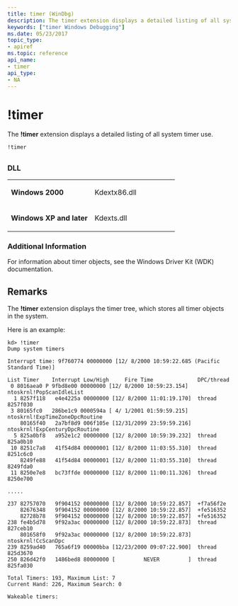 ```yaml
---
title: timer (WinDbg)
description: The timer extension displays a detailed listing of all system timer use.
keywords: ["timer Windows Debugging"]
ms.date: 05/23/2017
topic_type:
- apiref
ms.topic: reference
api_name:
- timer
api_type:
- NA
---
```


# !timer


The **!timer** extension displays a detailed listing of all system timer use.

```dbgcmd
!timer 
```

## <span id="ddk__timer_dbg"></span><span id="DDK__TIMER_DBG"></span>


### <span id="DLL"></span><span id="dll"></span>DLL

<table>
<colgroup>
<col width="50%" />
<col width="50%" />
</colgroup>
<tbody>
<tr class="odd">
<td align="left"><p><strong>Windows 2000</strong></p></td>
<td align="left"><p>Kdextx86.dll</p></td>
</tr>
<tr class="even">
<td align="left"><p><strong>Windows XP and later</strong></p></td>
<td align="left"><p>Kdexts.dll</p></td>
</tr>
</tbody>
</table>

 

### <span id="Additional_Information"></span><span id="additional_information"></span><span id="ADDITIONAL_INFORMATION"></span>Additional Information

For information about timer objects, see the Windows Driver Kit (WDK) documentation.

## Remarks

The **!timer** extension displays the timer tree, which stores all timer objects in the system.

Here is an example:

```dbgcmd
kd> !timer
Dump system timers

Interrupt time: 9f760774 00000000 [12/ 8/2000 10:59:22.685 (Pacific Standard Time)]

List Timer    Interrupt Low/High     Fire Time              DPC/thread
 0 8016aea0 P 9fbd8e00 00000000 [12/ 8/2000 10:59:23.154]  ntoskrnl!PopScanIdleList 
  1 8257f118   e4e4225a 00000000 [12/ 8/2000 11:01:19.170]  thread 8257f030 
 3 80165fc0   286be1c9 0000594a [ 4/ 1/2001 01:59:59.215]  ntoskrnl!ExpTimeZoneDpcRoutine 
    80165f40   2a7bf8d9 006f105e [12/31/2099 23:59:59.216]  ntoskrnl!ExpCenturyDpcRoutine 
  5 825a0bf8   a952e1c2 00000000 [12/ 8/2000 10:59:39.232]  thread 825a0b10 
 10 8251c7a8   41f54d84 00000001 [12/ 8/2000 11:03:55.310]  thread 8251c6c0 
    8249fe88   41f54d84 00000001 [12/ 8/2000 11:03:55.310]  thread 8249fda0 
 11 8250e7e8   bc73ffde 00000000 [12/ 8/2000 11:00:11.326]  thread 8250e700 

.....

237 82757070   9f904152 00000000 [12/ 8/2000 10:59:22.857]  +f7a56f2e 
    82676348   9f904152 00000000 [12/ 8/2000 10:59:22.857]  +fe516352 
    82728b78   9f904152 00000000 [12/ 8/2000 10:59:22.857]  +fe516352 
238 fe4b5d78   9f92a3ac 00000000 [12/ 8/2000 10:59:22.873]  thread 827ceb10 
    801658f0   9f92a3ac 00000000 [12/ 8/2000 10:59:22.873]  ntoskrnl!CcScanDpc 
239 8259ad40   765a6f19 00000bba [12/23/2000 09:07:22.900]  thread 825d3670 
250 826d42f0   1486bed8 80000000 [         NEVER         ]  thread 825fa030 

Total Timers: 193, Maximum List: 7
Current Hand: 226, Maximum Search: 0

Wakeable timers:
```

 

 





